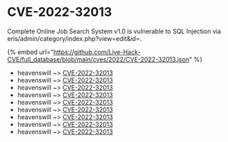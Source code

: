 # CVE-2022-32013

Complete Online Job Search System v1.0 is vulnerable to SQL Injection via eris/admin/category/index.php?view=edit&id=.

{% embed url="https://github.com/Live-Hack-CVE/full_database/blob/main/cves/2022/CVE-2022-32013.json" %}


* heavenswill ~> [CVE-2022-32013](https://www.alice-snow.ru/2022/database/cve-2022-32013/cve-2022-32013-heavenswill)
* heavenswill ~> [CVE-2022-32013](https://www.alice-snow.ru/2022/database/cve-2022-32013/cve-2022-32013-heavenswill)
* heavenswill ~> [CVE-2022-32013](https://www.alice-snow.ru/2022/database/cve-2022-32013/cve-2022-32013-heavenswill)
* heavenswill ~> [CVE-2022-32013](https://www.alice-snow.ru/2022/database/cve-2022-32013/cve-2022-32013-heavenswill)
* heavenswill ~> [CVE-2022-32013](https://www.alice-snow.ru/2022/database/cve-2022-32013/cve-2022-32013-heavenswill)
* heavenswill ~> [CVE-2022-32013](https://www.alice-snow.ru/2022/database/cve-2022-32013/cve-2022-32013-heavenswill)
* heavenswill ~> [CVE-2022-32013](https://www.alice-snow.ru/2022/database/cve-2022-32013/cve-2022-32013-heavenswill)
* heavenswill ~> [CVE-2022-32013](https://www.alice-snow.ru/2022/database/cve-2022-32013/cve-2022-32013-heavenswill)
* heavenswill ~> [CVE-2022-32013](https://www.alice-snow.ru/2022/database/cve-2022-32013/cve-2022-32013-heavenswill)